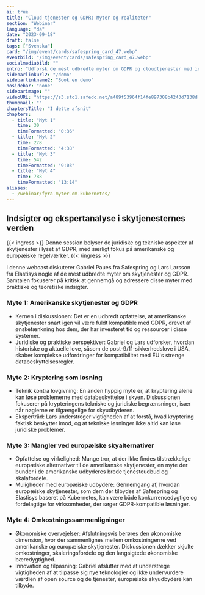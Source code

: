 ```yaml
---
ai: true
title: "Cloud-tjenester og GDPR: Myter og realiteter"
section: "Webinar"
language: "da"
date: "2023-09-18"
draft: false
tags: ["Svenska"]
card: "/img/event/cards/safespring_card_47.webp"
eventbild: "/img/event/cards/safespring_card_47.webp"
socialmediabild: ""
intro: "Udforsk de mest udbredte myter om GDPR og cloudtjenester med indsigter fra Gabriel Paues hos Safespring og Lars Larsson hos Elastisys"
sidebarlinkurl2: "/demo"
sidebarlinkname2: "Book en demo"
nosidebar: "none"
sidebarimage: ""
videoURL: "https://s3.sto1.safedc.net/a489f53964f14fe897308b4243d7138d:processedvideos/safespring-elastisys-4-myter-x-4-minuter/master.m3u8"
thumbnail: ""
chaptersTitle: "I dette afsnit"
chapters:
  - title: "Myt 1"
    time: 30
    timeFormatted: "0:36"
  - title: "Myt 2"
    time: 278
    timeFormatted: "4:38"
  - title: "Myt 3"
    time: 542
    timeFormatted: "9:03"
  - title: "Myt 4"
    time: 788
    timeFormatted: "13:14"
aliases:
  - /webinar/fyra-myter-om-kubernetes/
---
```


## Indsigter og ekspertanalyse i skytjenesternes verden

{{< ingress >}}
Denne session belyser de juridiske og tekniske aspekter af skytjenester i lyset af GDPR, med særligt fokus på amerikanske og europæiske regelværker.
{{< /ingress >}}

I denne webcast diskuterer Gabriel Paues fra Safespring og Lars Larsson fra Elastisys nogle af de mest udbredte myter om skytjenester og GDPR. Samtalen fokuserer på kritisk at gennemgå og adressere disse myter med praktiske og teoretiske indsigter.

### Myte 1: Amerikanske skytjenester og GDPR

- Kernen i diskussionen: Det er en udbredt opfattelse, at amerikanske skytjenester snart igen vil være fuldt kompatible med GDPR, drevet af ønsketænkning hos dem, der har investeret tid og ressourcer i disse systemer.
- Juridiske og praktiske perspektiver: Gabriel og Lars udforsker, hvordan historiske og aktuelle love, såsom de post-9/11-sikkerhedslove i USA, skaber komplekse udfordringer for kompatibilitet med EU's strenge databeskyttelsesregler.

### Myte 2: Kryptering som løsning

- Teknik kontra lovgivning: En anden hyppig myte er, at kryptering alene kan løse problemerne med databeskyttelse i skyen. Diskussionen fokuserer på krypteringens tekniske og juridiske begrænsninger, især når nøglerne er tilgængelige for skyudbyderen.
- Ekspertråd: Lars understreger vigtigheden af at forstå, hvad kryptering faktisk beskytter imod, og at tekniske løsninger ikke altid kan løse juridiske problemer.

### Myte 3: Mangler ved europæiske skyalternativer

- Opfattelse og virkelighed: Mange tror, at der ikke findes tilstrækkelige europæiske alternativer til de amerikanske skytjenester, en myte der bunder i de amerikanske udbyderes brede tjenesteudbud og skalafordele.
- Muligheder med europæiske udbydere: Gennemgang af, hvordan europæiske skytjenester, som dem der tilbydes af Safespring og Elastisys baseret på Kubernetes, kan være både konkurrencedygtige og fordelagtige for virksomheder, der søger GDPR-kompatible løsninger.

### Myte 4: Omkostningssammenligninger

- Økonomiske overvejelser: Afslutningsvis berøres den økonomiske dimension, hvor der sammenlignes mellem omkostningerne ved amerikanske og europæiske skytjenester. Diskussionen dækker skjulte omkostninger, skaleringsfordele og den langsigtede økonomiske bæredygtighed.
- Innovation og tilpasning: Gabriel afslutter med at understrege vigtigheden af at tilpasse sig nye teknologier og ikke undervurdere værdien af open source og de tjenester, europæiske skyudbydere kan tilbyde.
